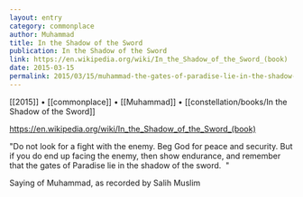 ```yaml
---
layout: entry
category: commonplace
author: Muhammad
title: In the Shadow of the Sword
publication: In the Shadow of the Sword
link: https://en.wikipedia.org/wiki/In_the_Shadow_of_the_Sword_(book)
date: 2015-03-15
permalink: 2015/03/15/muhammad-the-gates-of-paradise-lie-in-the-shadow-of-the-sword
---
```


[[2015]] • [[commonplace]] • [[Muhammad]] • [[constellation/books/In the Shadow of the Sword]]

https://en.wikipedia.org/wiki/In_the_Shadow_of_the_Sword_(book)

"Do not look for a fight with the enemy. Beg God for peace and security. But if you do end up facing the enemy, then show endurance, and remember that the gates of Paradise lie in the shadow of the sword.  "

Saying of Muhammad, as recorded by Salih Muslim 